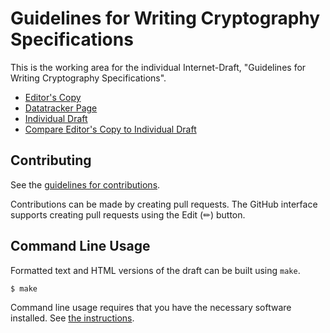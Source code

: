 <!-- regenerate: on (set to off if you edit this file) -->

# Guidelines for Writing Cryptography Specifications

This is the working area for the individual Internet-Draft, "Guidelines for Writing Cryptography Specifications".

* [Editor's Copy](https://cfrg.github.io/draft-irtf-cfrg-cryptography-specification/#go.draft-irtf-cfrg-cryptography-specification.html)
* [Datatracker Page](https://datatracker.ietf.org/doc/draft-irtf-cfrg-cryptography-specification)
* [Individual Draft](https://datatracker.ietf.org/doc/html/draft-irtf-cfrg-cryptography-specification)
* [Compare Editor's Copy to Individual Draft](https://cfrg.github.io/draft-irtf-cfrg-cryptography-specification/#go.draft-irtf-cfrg-cryptography-specification.diff)


## Contributing

See the
[guidelines for contributions](https://github.com/cfrg/draft-irtf-cfrg-cryptography-specification/blob/main/CONTRIBUTING.md).

Contributions can be made by creating pull requests.
The GitHub interface supports creating pull requests using the Edit (✏) button.


## Command Line Usage

Formatted text and HTML versions of the draft can be built using `make`.

```sh
$ make
```

Command line usage requires that you have the necessary software installed.  See
[the instructions](https://github.com/martinthomson/i-d-template/blob/main/doc/SETUP.md).

